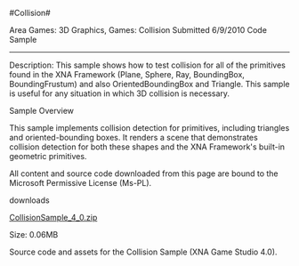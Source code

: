 #Collision#

Area
Games: 3D Graphics, Games: Collision
Submitted
6/9/2010
Code Sample

---

Description:
This sample shows how to test collision for all of the primitives found in the XNA Framework (Plane, Sphere, Ray, BoundingBox, BoundingFrustum) and also OrientedBoundingBox and Triangle. This sample is useful for any situation in which 3D collision is necessary.

Sample Overview

This sample implements collision detection for primitives, including triangles and oriented-bounding boxes. It renders a scene that demonstrates collision detection for both these shapes and the XNA Framework's built-in geometric primitives.


All content and source code downloaded from this page are bound to the Microsoft Permissive License (Ms-PL).

downloads

[CollisionSample_4_0.zip](https://github.com/DDReaper/XNAGameStudio/blob/master/Samples/CollisionSample_4_0.zip?raw=true)

Size: 0.06MB

Source code and assets for the Collision Sample (XNA Game Studio 4.0). 